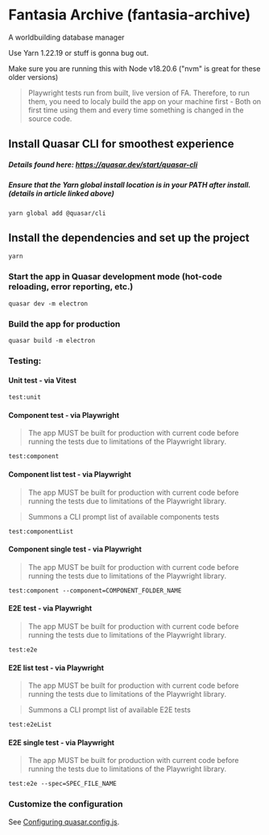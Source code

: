 # Fantasia Archive (fantasia-archive)

A worldbuilding database manager

Use Yarn 1.22.19 or stuff is gonna bug out.

Make sure you are running this with Node v18.20.6 ("nvm" is great for these older versions)

> Playwright tests run from built, live version of FA. Therefore, to run them, you need to localy build the app on your machine first - Both on first time using them and every time something is changed in the source code.

## Install Quasar CLI for smoothest experience
##### Details found here: https://quasar.dev/start/quasar-cli

##### Ensure that the Yarn global install location is in your PATH after install. (details in article linked above)

```
yarn global add @quasar/cli
```

## Install the dependencies and set up the project
```
yarn
```

### Start the app in Quasar development mode (hot-code reloading, error reporting, etc.)
```
quasar dev -m electron
```

### Build the app for production
```
quasar build -m electron
```

### Testing:

#### Unit test - via Vitest

```
test:unit
```

#### Component test - via Playwright
> The app MUST be built for production with current code before running the tests due to limitations of the Playwright library.
```
test:component
```

#### Component list test - via Playwright
> The app MUST be built for production with current code before running the tests due to limitations of the Playwright library.

> Summons a CLI prompt list of available components tests
```
test:componentList
```

#### Component single test - via Playwright
> The app MUST be built for production with current code before running the tests due to limitations of the Playwright library.
```
test:component --component=COMPONENT_FOLDER_NAME
```

#### E2E test - via Playwright
> The app MUST be built for production with current code before running the tests due to limitations of the Playwright library.
```
test:e2e
```

#### E2E list test - via Playwright
> The app MUST be built for production with current code before running the tests due to limitations of the Playwright library.

> Summons a CLI prompt list of available E2E tests
```
test:e2eList
```

#### E2E single test - via Playwright
> The app MUST be built for production with current code before running the tests due to limitations of the Playwright library.
```
test:e2e --spec=SPEC_FILE_NAME
```

### Customize the configuration
See [Configuring quasar.config.js](https://v2.quasar.dev/quasar-cli-vite/quasar-config-js).
